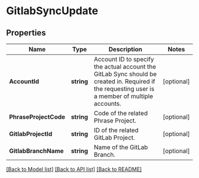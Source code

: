 # GitlabSyncUpdate

## Properties

Name | Type | Description | Notes
------------ | ------------- | ------------- | -------------
**AccountId** | **string** | Account ID to specify the actual account the GitLab Sync should be created in. Required if the requesting user is a member of multiple accounts. | [optional] 
**PhraseProjectCode** | **string** | Code of the related Phrase Project. | [optional] 
**GitlabProjectId** | **string** | ID of the related GitLab Project. | [optional] 
**GitlabBranchName** | **string** | Name of the GitLab Branch. | [optional] 

[[Back to Model list]](../README.md#documentation-for-models) [[Back to API list]](../README.md#documentation-for-api-endpoints) [[Back to README]](../README.md)



